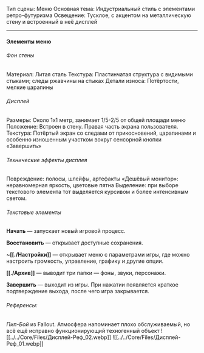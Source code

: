 Тип сцены: Меню
Основная тема: Индустриальный стиль с элементами ретро-футуризма
Освещение: Тусклое, с акцентом на металлическую стену и встроенный в неё дисплей

---
#### Элементы меню
###### Фон стены
Материал: Литая сталь
Текстура: Пластинчатая структура с видимыми стыками; следы ржавчины на стыках
Детали износа: Потёртости, мелкие царапины
###### Дисплей
Размеры: Около 1x1 метр, занимает 1/5-2/5 от общей площади меню
Положение: Встроен в стену. Правая часть экрана пользователя.
Текстура: Потёртый экран со следами от прикосновений, царапинами и особенно изношенным участком вокруг сенсорной кнопки «Завершить»
###### Технические эффекты дисплея
Повреждение: полосы, шлейфы, артефакты
«Дешёвый монитор»: неравномерная яркость, цветовые пятна
Выделение: при выборе текстового элемента тот выделяется курсивом и более интенсивным светом.
###### Текстовые элементы
**Начать** — запускает новый игровой процесс.

**Восстановить** — открывает доступные сохранения.

**~[[./Настройки]]** — открывает меню с параметрами игры, где можно настроить громкость, управление, графику и другие опции.

**[[./Архив]]** — выводит три папки — фоны, звуки, персонажи.

**Завершить** — выходит из игры. При нажатии появляется краткое подтверждение выхода, после чего игра закрывается.

###### Референсы: 
*Пип-Бой* из Fallout.
Атмосфера напоминает плохо обслуживаемый, но всё ещё исправно функционирующий техногенный объект
![[../../Core/Files/Дисплей-Реф_02.webp]]
![[../../Core/Files/Дисплей-Реф_01.webp]]